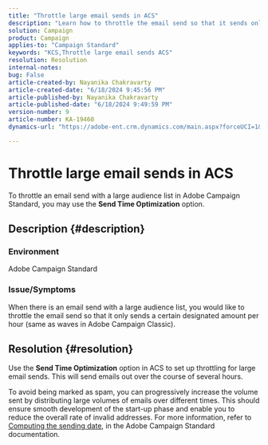 ```yaml
---
title: "Throttle large email sends in ACS"
description: "Learn how to throttle the email send so that it sends only a certain designated amount per hour (same as waves in Adobe Campaign Classic)."
solution: Campaign
product: Campaign
applies-to: "Campaign Standard"
keywords: "KCS,Throttle large email sends ACS"
resolution: Resolution
internal-notes: 
bug: False
article-created-by: Nayanika Chakravarty
article-created-date: "6/18/2024 9:45:56 PM"
article-published-by: Nayanika Chakravarty
article-published-date: "6/18/2024 9:49:59 PM"
version-number: 9
article-number: KA-19460
dynamics-url: "https://adobe-ent.crm.dynamics.com/main.aspx?forceUCI=1&pagetype=entityrecord&etn=knowledgearticle&id=5ecff31f-bc2d-ef11-840a-000d3a5b439f"

---
```

# Throttle large email sends in ACS


To throttle an email send with a large audience list in Adobe Campaign Standard, you may use the <b>Send Time Optimization</b> option.

## Description {#description}


### <b>Environment</b>

Adobe Campaign Standard

### <b>Issue/Symptoms</b>

When there is an email send with a large audience list, you would like to throttle the email send so that it only sends a certain designated amount per hour (same as waves in Adobe Campaign Classic).


## Resolution {#resolution}


Use the <b>Send Time Optimization</b> option in ACS to set up throttling for large email sends. This will send emails out over the course of several hours.

To avoid being marked as spam, you can progressively increase the volume sent by distributing large volumes of emails over different times. This should ensure smooth development of the start-up phase and enable you to reduce the overall rate of invalid addresses. For more information, refer to [Computing the sending date](https://experienceleague.adobe.com/docs/campaign-standard/using/testing-and-sending/scheduling-messages/computing-the-sending-date.html), in the Adobe Campaign Standard documentation.


